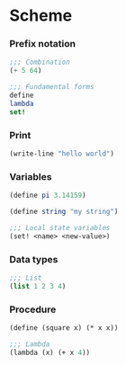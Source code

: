 # Scheme

### Prefix notation

```scheme
;;; Combination
(+ 5 64)

;;; Fundamental forms
define
lambda
set!
```

### Print

```scheme
(write-line "hello world")
```

### Variables

```scheme
(define pi 3.14159)

(define string "my string")

;;; Local state variables
(set! <name> <new-value>)
```

### Data types

```scheme
;;; List
(list 1 2 3 4)
```

### Procedure

```scheme
(define (square x) (* x x))

;;; Lambda
(lambda (x) (+ x 4))
```
